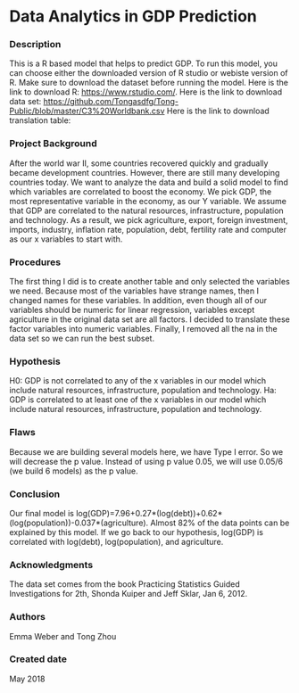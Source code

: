 # Data Analytics in GDP Prediction   

### Description
This is a R based model that helps to predict GDP. To run this model, you can choose either the downloaded version of R studio or webiste version of R. Make sure to download the dataset before running the model. 
Here is the link to download R:                 https://www.rstudio.com/. 
Here is the link to download data set:          https://github.com/Tongasdfg/Tong-Public/blob/master/C3%20Worldbank.csv 
Here is the link to download translation table: 
### Project Background
After the world war II, some countries recovered quickly and gradually became development countries. However, there are still many developing countries today. We want to analyze the data and build a solid model to find which variables are correlated to boost the economy. We pick GDP, the most representative variable in the economy, as our Y variable. We assume that GDP are correlated to the natural resources, infrastructure, population and technology.  As a result, we pick agriculture, export, foreign investment, imports, industry, inflation rate, population, debt, fertility rate and computer as our x variables to start with. 

### Procedures
The first thing I did is to create another table and only selected the variables we need. Because most of the variables have strange names, then I changed names for these variables. In addition, even though all of our variables should be numeric for linear regression, variables except agriculture in the original data set are all factors. I decided to translate these factor variables into numeric variables. Finally, I removed all the na in the data set so we can run the best subset.

### Hypothesis
H0: GDP is not correlated to any of the x variables in our model which include natural resources, infrastructure, population and technology. 
Ha: GDP is correlated to at least one of the x variables in our model which include natural resources, infrastructure, population and technology.

### Flaws
Because we are building several models here, we have Type I error. So we will decrease the p value. Instead of using p value 0.05, we will use 0.05/6 (we build 6 models) as the p value.

### Conclusion
Our final model is log(GDP)=7.96+0.27*(log(debt))+0.62*(log(population))-0.037*(agriculture). Almost 82% of the data points can be explained by this model. 
If we go back to our hypothesis, log(GDP) is correlated with log(debt), log(population), and agriculture. 

### Acknowledgments
The data set comes from the book Practicing Statistics Guided Investigations for 2th, Shonda Kuiper and Jeff Sklar, Jan 6, 2012.

### Authors
Emma Weber and Tong Zhou

### Created date
May 2018



